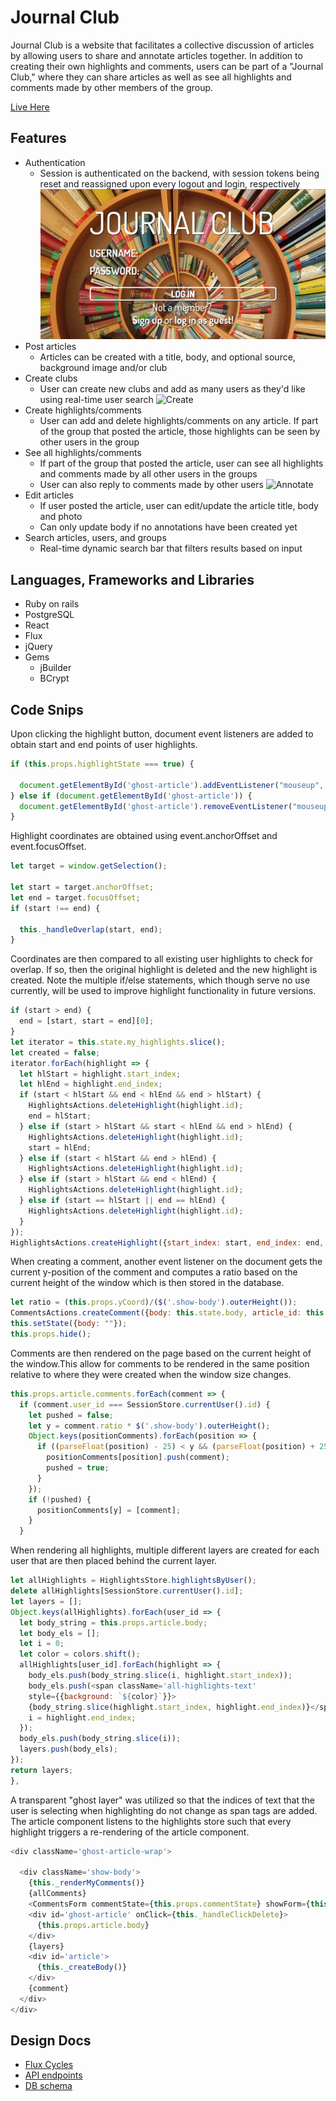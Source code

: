 # Journal Club



Journal Club is a website that facilitates a collective discussion of articles by allowing users to share and annotate articles together. In addition to creating their own highlights and comments, users can be part of a "Journal Club," where they can share articles as well as see all highlights and comments made by other members of the group.

[Live Here][live_url]

## Features
* Authentication
  * Session is authenticated on the backend, with session tokens being reset and reassigned upon every logout and login, respectively
  ![Login](images/login.png)
* Post articles
  * Articles can be created with a title, body, and optional source, background image and/or club
* Create clubs
  * User can create new clubs and add as many users as they'd like using real-time user search
  ![Create][gif_create]
* Create highlights/comments
  * User can add and delete highlights/comments on any article. If part of the group that posted the article, those highlights can be seen by other users in the group
* See all highlights/comments
  * If part of the group that posted the article, user can see all highlights and comments made by all other users in the groups
  * User can also reply to comments made by other users
  ![Annotate][gif-annotate]
* Edit articles
  * If user posted the article, user can edit/update the article title, body and photo
  * Can only update body if no annotations have been created yet
* Search articles, users, and groups
  * Real-time dynamic search bar that filters results based on input


## Languages, Frameworks and Libraries
* Ruby on rails
* PostgreSQL
* React
* Flux
* jQuery
* Gems
  * jBuilder
  * BCrypt

## Code Snips
Upon clicking the highlight button, document event listeners are added to obtain start and end points of user highlights.
```javascript
if (this.props.highlightState === true) {

  document.getElementById('ghost-article').addEventListener("mouseup", this._getHighlightCoords);
} else if (document.getElementById('ghost-article')) {
  document.getElementById('ghost-article').removeEventListener("mouseup", this._getHighlightCoords);
}
```

Highlight coordinates are obtained using event.anchorOffset and event.focusOffset.
```javascript
let target = window.getSelection();

let start = target.anchorOffset;
let end = target.focusOffset;
if (start !== end) {

  this._handleOverlap(start, end);
}
```

Coordinates are then compared to all existing user highlights to check for overlap. If so, then the original highlight is deleted and the new highlight is created. Note the multiple if/else statements, which though serve no use currently, will be used to improve highlight functionality in future versions.
```javascript
if (start > end) {
  end = [start, start = end][0];
}
let iterator = this.state.my_highlights.slice();
let created = false;
iterator.forEach(highlight => {
  let hlStart = highlight.start_index;
  let hlEnd = highlight.end_index;
  if (start < hlStart && end < hlEnd && end > hlStart) {
    HighlightsActions.deleteHighlight(highlight.id);
    end = hlStart;
  } else if (start > hlStart && start < hlEnd && end > hlEnd) {
    HighlightsActions.deleteHighlight(highlight.id);
    start = hlEnd;
  } else if (start < hlStart && end > hlEnd) {
    HighlightsActions.deleteHighlight(highlight.id);
  } else if (start > hlStart && end < hlEnd) {
    HighlightsActions.deleteHighlight(highlight.id);
  } else if (start == hlStart || end == hlEnd) {
    HighlightsActions.deleteHighlight(highlight.id);
  }
});
HighlightsActions.createHighlight({start_index: start, end_index: end, article_id: this.props.article.id});
```

When creating a comment, another event listener on the document gets the current y-position of the comment and computes a ratio based on the current height of the window which is then stored in the database.

```javascript
let ratio = (this.props.yCoord)/($('.show-body').outerHeight());
CommentsActions.createComment({body: this.state.body, article_id: this.props.articleId, ratio: ratio});
this.setState({body: ""});
this.props.hide();
```

Comments are then rendered on the page based on the current height of the window.This allow for comments to be rendered in the same position relative to where they were created when the window size changes.

```javascript
this.props.article.comments.forEach(comment => {
  if (comment.user_id === SessionStore.currentUser().id) {
    let pushed = false;
    let y = comment.ratio * $('.show-body').outerHeight();
    Object.keys(positionComments).forEach(position => {
      if ((parseFloat(position) - 25) < y && (parseFloat(position) + 25) > y) {
        positionComments[position].push(comment);
        pushed = true;
      }
    });
    if (!pushed) {
      positionComments[y] = [comment];
    }
  }
```

When rendering all highlights, multiple different layers are created for each user that are then placed behind the current layer.
```javascript
let allHighlights = HighlightsStore.highlightsByUser();
delete allHighlights[SessionStore.currentUser().id];
let layers = [];
Object.keys(allHighlights).forEach(user_id => {
  let body_string = this.props.article.body;
  let body_els = [];
  let i = 0;
  let color = colors.shift();
  allHighlights[user_id].forEach(highlight => {
    body_els.push(body_string.slice(i, highlight.start_index));
    body_els.push(<span className='all-highlights-text'
    style={{background: `${color}`}}>
    {body_string.slice(highlight.start_index, highlight.end_index)}</span>);
    i = highlight.end_index;
  });
  body_els.push(body_string.slice(i));
  layers.push(body_els);
});
return layers;
},
```

A transparent "ghost layer" was utilized so that the indices of text that the user is selecting when highlighting do not change as span tags are added. The article component listens to the highlights store such that every highlight triggers a re-rendering of the article component.

```javascript
<div className='ghost-article-wrap'>

  <div className='show-body'>
    {this._renderMyComments()}
    {allComments}
    <CommentsForm commentState={this.props.commentState} showForm={this.props.showForm} yCoord={this.state.yCoord} articleId={this.props.article.id} hide={this._hide}/>
    <div id='ghost-article' onClick={this._handleClickDelete}>
      {this.props.article.body}
    </div>
    {layers}
    <div id='article'>
      {this._createBody()}
    </div>
    {comment}
  </div>
</div>
```



## Design Docs
* [Flux Cycles][flux-cycles]
* [API endpoints][api-endpoints]
* [DB schema][schema]

[views]: docs/views.md
[components]: docs/components.md
[flux-cycles]: docs/flux-cycles.md
[api-endpoints]: docs/api-endpoints.md
[schema]: docs/schema.md







[live_url]: <http://myjournal.club>
[gif_create]: <http://g.recordit.co/9aEOVIECRI.gif>
[gif-annotate]: <http://g.recordit.co/Wfgc7wxUNz.gif>
